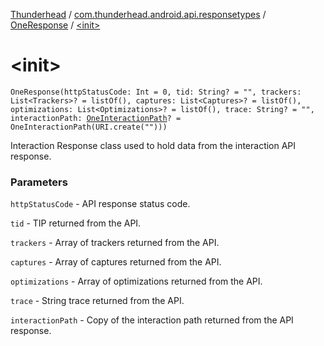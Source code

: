 [Thunderhead](../../index.md) / [com.thunderhead.android.api.responsetypes](../index.md) / [OneResponse](index.md) / [&lt;init&gt;](./-init-.md)

# &lt;init&gt;

`OneResponse(httpStatusCode: Int = 0, tid: String? = "", trackers: List<Trackers>? = listOf(), captures: List<Captures>? = listOf(), optimizations: List<Optimizations>? = listOf(), trace: String? = "", interactionPath: `[`OneInteractionPath`](../../com.thunderhead.android.api.interactions/-one-interaction-path/index.md)`? = OneInteractionPath(URI.create("")))`

Interaction Response class used to hold data from the interaction API response.

### Parameters

`httpStatusCode` - API response status code.

`tid` - TIP returned from the API.

`trackers` - Array of trackers returned from the API.

`captures` - Array of captures returned from the API.

`optimizations` - Array of optimizations returned from the API.

`trace` - String trace returned from the API.

`interactionPath` - Copy of the interaction path returned from the API response.